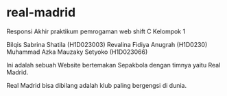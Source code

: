 # real-madrid

Responsi Akhir praktikum pemrogaman web shift C 
Kelompok 1

Bilqis Sabrina Shatila (H1D023003)
Revalina Fidiya Anugrah (H1D0230)
Muhammad Azka Mauzaky Setyoko (H1D023066)

Ini adalah sebuah Website bertemakan Sepakbola dengan timnya yaitu Real Madrid.

Real Madrid bisa dibilang adalah klub paling bergengsi di dunia.
